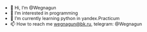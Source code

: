 - 👋 Hi, I’m @Wegnagun
- 👀 I’m interested in programming
- 🌱 I’m currently learning python in yandex.Practicum
- 📫 How to reach me wegnagun@bk.ru, telegram: @Wegnagun

<!---
Wegnagun/Wegnagun is a ✨ special ✨ repository because its `README.md` (this file) appears on your GitHub profile.
You can click the Preview link to take a look at your changes.
--->
